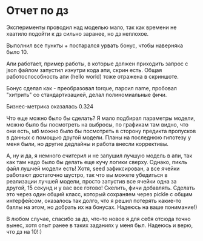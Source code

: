 # Отчет по дз

Эксперименты проводил над моделью мало, так как времени не хватило подойти к дз сильно заранее, но дз неплохое.

Выполнил все пункты + постарался урвать бонус, чтобы наверняка было 10. 

Апи работает, пример работы, в которые должен приходить запрос с json файлом запустил изнутри кода апи, скрин есть. Общая работоспособность 
апи (hello world) тоже отражена в скриншоте.

Бонус сделал как -  преобразовал torque, парсил name, пробовал "хитрить" со стандартизацией, делал полиномиальные фичи.

Бизнес-метрика оказалась 0.324

Что еще можно было бы сделать? Я мало подбирал параметры модели, можно было бы посмотреть на выбросы, по графикам там видно, что они есть, мб 
можно было бы посмотреть в сторону предикта пропусков в данных с помощью другой модели. Планы на последнюю гипотезу у меня были, но другие дедлайны и работа
внесли коррективы. 

А, ну и да, я немного считерил и не запушил лучшую модель в апи, так как там надо было бы делать еще кучу логики сверху. Однако, пикль файл лушчей модели есть! Хотя, seed зафиксирован, а все ячейки работают достаточно шустро, так что вы можете убедиться в реализации лучшей модели, просто запустив все ячейки одна за другой, 15 секунд и у вас все готово! Скелить, фичи добавлять. Сделать это через один общий класс, который сохраняем через pickle с общим интерфейсом, оказалось так долго, что я решил потерять какие-то баллы на этом, но добрать их на бонусах. Надеюсь на ваше понимание!)

В любом случае, спасибо за дз, что-то новое я для себя отсюда точно вынес, хотя опыт ранее в таких заданиях у меня был. Надеюсь и верю, что дз на 10!:)
